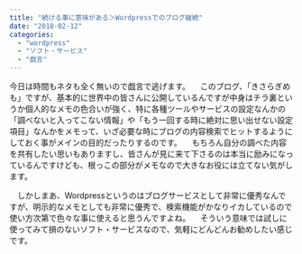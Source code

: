 ```yaml
---
title: "続ける事に意味がある＞Wordpressでのブログ継続"
date: "2018-02-12"
categories: 
  - "wordpress"
  - "ソフト・サービス"
  - "戯言"
---
```


今日は時間もネタも全く無いので戯言で逃げます。 　このブログ、「きさらぎめも」ですが、基本的に世界中の皆さんに公開しているんですが中身はチラ裏というか個人的なメモの色合いが強く、特に各種ツールやサービスの設定なんかの「調べないと入ってこない情報」や「もう一回する時に絶対に思い出せない設定項目」なんかをメモって、いざ必要な時にブログの内容検索でヒットするようにしておく事がメインの目的だったりするのです。 　もちろん自分の調べた内容を共有したい思いもありますし、皆さんが見に来て下さるのは本当に励みになっているんですけども、根っこの部分がメモなので大きなお役には立てない気がします。

　しかしまあ、Wordpressというのはブログサービスとして非常に優秀なんですが、明示的なメモとしても非常に優秀で、検索機能がかなりイカしているので使い方次第で色々な事に使えると思うんですよね。 　そういう意味では試しに使ってみて損のないソフト・サービスなので、気軽にどんどんお勧めしたい感じです。
